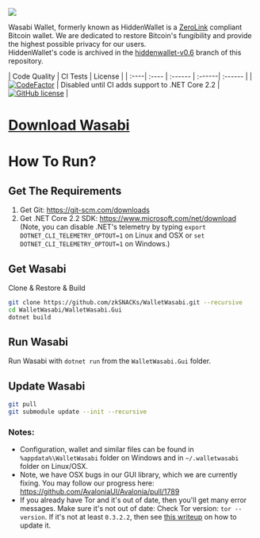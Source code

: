 ![](https://i.imgur.com/4GO7nnY.png)

Wasabi Wallet, formerly known as HiddenWallet is a [ZeroLink](https://github.com/nopara73/ZeroLink) compliant Bitcoin wallet. We are dedicated to restore Bitcoin's fungibility and provide the highest possible privacy for our users.  
HiddenWallet's code is archived in the [hiddenwallet-v0.6](https://github.com/zkSNACKs/WalletWasabi/tree/hiddenwallet-v0.6) branch of this repository.

| Code Quality | CI Tests | License |
| :----| :---- | :------ | :------| :------ |
| [![CodeFactor][9]][10] | Disabled until CI adds support to .NET Core 2.2 |[![GitHub license][7]][8] |

[7]: https://img.shields.io/github/license/zkSNACKs/WalletWasabi.svg
[8]: https://github.com/zkSNACKs/WalletWasabi/blob/master/LICENSE.md
[9]: https://www.codefactor.io/repository/github/zksnacks/walletwasabi/badge
[10]: https://www.codefactor.io/repository/github/zksnacks/walletwasabi

# [Download Wasabi](https://github.com/zkSNACKs/WalletWasabi/releases)

# How To Run?

## Get The Requirements

1. Get Git: https://git-scm.com/downloads
2. Get .NET Core 2.2 SDK: https://www.microsoft.com/net/download (Note, you can disable .NET's telemetry by typing `export DOTNET_CLI_TELEMETRY_OPTOUT=1` on Linux and OSX or `set DOTNET_CLI_TELEMETRY_OPTOUT=1` on Windows.)
  
## Get Wasabi

Clone & Restore & Build

```sh
git clone https://github.com/zkSNACKs/WalletWasabi.git --recursive
cd WalletWasabi/WalletWasabi.Gui
dotnet build
```

## Run Wasabi

Run Wasabi with `dotnet run` from the `WalletWasabi.Gui` folder.

## Update Wasabi

```sh
git pull
git submodule update --init --recursive 
```

### Notes:

- Configuration, wallet and similar files can be found in `%appdata%\WalletWasabi` folder on Windows and in `~/.walletwasabi` folder on Linux/OSX.
- Note, we have OSX bugs in our GUI library, which we are currently fixing. You may follow our progress here: https://github.com/AvaloniaUI/Avalonia/pull/1789
- If you already have Tor and it's out of date, then you'll get many error messages. Make sure it's not out of date: Check Tor version: `tor --version`. If it's not at least `0.3.2.2`, then see [this writeup](https://github.com/zkSNACKs/WalletWasabi/issues/606#issuecomment-412470662) on how to update it.
